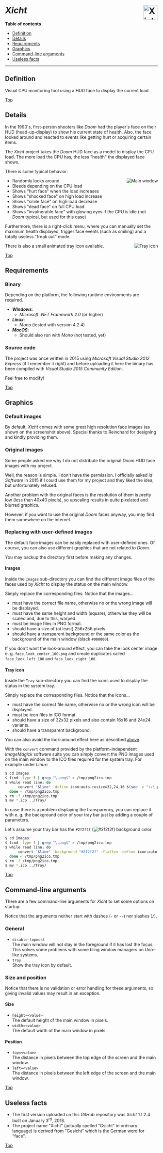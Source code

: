# *Xicht* <img src="https://github.com/urbanware-org/xicht/blob/master/Stuff/GitHub/Xicht.png" alt="Xicht logo" height="48px" width="48px" align="right"/>

**Table of contents**
* [Definition](#definition)
* [Details](#details)
* [Requirements](#requirements)
* [Graphics](#graphics)
* [Command-line arguments](#command-line-arguments)
* [Useless facts](#useless-facts)

----

## Definition

Visual CPU monitoring tool using a HUD face to display the current load.

[Top](#xicht-)

## Details

In the 1990's, first-person shooters like _Doom_ had the player's face on their HUD (head-up-display) to show his current state of health. Also, the face looked around and reacted to events like getting hurt or acquiring certain items.

The _Xicht_ project takes the _Doom_ HUD face as a model to display the CPU load. The more load the CPU has, the less "health" the displayed face shows.

There is some typical behavior:

* Randomly looks around<img src="https://github.com/urbanware-org/xicht/blob/master/Stuff/GitHub/Xicht_main_window.png" alt="Main window" align="right"/>
* Bleeds depending on the CPU load
* Shows "hurt face" when the load increases
* Shows "shocked face" on high load increase
* Shows "smile face" on high load decrease
* Shows "dead face" on full CPU load
* Shows "invulnerable face" with glowing eyes if the CPU is idle (not _Doom_ typical, but used for this case)

Furthermore, there is a right-click menu, where you can manually set the maximum health displayed, trigger face events (such as smiling) and a totally useless "freak out" mode.

There is also a small animated tray icon available.<img src="https://github.com/urbanware-org/xicht/blob/master/Stuff/GitHub/Xicht_tray_icon.png" alt="Tray icon" align="right"/>

[Top](#xicht-)

## Requirements

### Binary

Depending on the platform, the following runtime environments are required.

* ***Windows***:
  * _Microsoft .NET Framework 2.0_ (or higher)
* ***Linux***:
  * _Mono_ (tested with version 4.2.4)
* ***MacOS***:
  * Should also run with _Mono_ (not tested, yet)

### Source code

The project was once written in 2015 using *Microsoft Visual Studio 2012 Express* (if I remember it right) and before uploading it here the binary has been compiled with _Visual Studio 2015 Community Edition_.

Feel free to modify!

[Top](#xicht-)

## Graphics

### Default images

By default, _Xicht_ comes with some great high resolution face images (as shown on the screenshot above). Special thanks to Reinchard for designing and kindly providing them.

### Original images

Some people asked me why I do not distribute the original _Doom_ HUD face images with my project.

Well, the reason is simple. I don't have the permission. I officially asked _id Software_ in 2015 if I could use them for my project and they liked the idea, but unfortunately refused.

Another problem with the original faces is the resolution of them is pretty low (less than 40x40 pixels), so upscaling results in quite pixelated and blurred graphics.

However, if you want to use the original _Doom_ faces anyway, you may find them somewhere on the internet.

### Replacing with user-defined images

The default face images can be easily replaced with user-defined ones. Of course, you can also use different graphics that are not related to _Doom_.

You may backup the directory first before making any changes.

#### Images

Inside the `Images` sub-directory you can find the different image files of the faces used by _Xicht_ to display the status on the main window.

Simply replace the corresponding files. Notice that the images...

* must have the correct file name, otherwise no or the wrong image will be displayed.
* must have the same height and width (square), otherwise they will be scaled and, due to this, warped.
* must be image files in PNG format.
* should have a size of (at least) 256x256 pixels.
* should have a transparent background or the same color as the background of the main window (black `#000000`).

If you don't want the look-around effect, you can take the look center image e. g. `face_look_center_100.png` and create duplicates called `face_look_left_100` and `face_look_right_100`.

#### Tray icon

Inside the `Tray` sub-directory you can find the icons used to display the status in the system tray.

Simply replace the corresponding files. Notice that the icons...

* must have the correct file name, otherwise no or the wrong icon will be displayed.
* must be icon files in ICO format.
* should have a size of 32x32 pixels and also contain 16x16 and 24x24 variants.
* should have a transparent background.

You can also avoid the look-around effect here as described [above](#images).

With the `convert` command provided by the platform-independent *ImageMagick* software suite you can simply convert the PNG images used on the main window to the ICO files required for the system tray. For example under *Linux*:

```bash
$ cd Images
$ find -type f | grep "\.png$" > /tmp/png2ico.tmp
$ while read line; do
      convert "$line" -define icon:auto-resize=32,24,16 $(sed -e "s/\.png$/\.ico/g" <<< $line)
  done < /tmp/png2ico.tmp
$ rm -f /tmp/png2ico.tmp
$ mv *.ico ../Tray/
```

In case there is a problem displaying the transparency, you can replace it with e. g. the background color of your tray bar just by adding a couple of parameters.

Let's assume your tray bar has the `#2f2f2f` (<img src="https://github.com/urbanware-org/xicht/blob/master/Stuff/GitHub/2f2f2f.png" alt="#2f2f2f">) background color.

```bash
$ cd Images
$ find -type f | grep "\.png$" > /tmp/png2ico.tmp
$ while read line; do
      convert "$line" -background "#2f2f2f" -flatten -define icon:auto-resize=32,24,16 $(sed -e "s/\.png$/\.ico/g" <<< $line)
  done < /tmp/png2ico.tmp
$ rm -f /tmp/png2ico.tmp
$ mv *.ico ../Tray/
```

[Top](#xicht-)

## Command-line arguments

There are a few command-line arguments for _Xicht_ to set some options on startup.

Notice that the arguments neither start with dashes (`-` or `--`) nor slashes (`/`).

### General

* `disable-topmost`<br>The main window will not stay in the foreground if it has lost the focus. This solves some problems with some tiling window managers on _Unix_-like systems.
* `tray`<br>Show the tray icon by default.

### Size and position

Notice that there is no validation or error handling for these arguments, so giving invalid values may result in an exception.

#### Size

* `height=<value>`<br>The default height of the main window in pixels.
* `width=<value>`<br>The default width of the main window in pixels.

#### Position

* `top=<value>`<br>The distance in pixels between the top edge of the screen and the main window.
* `left=<value>`<br>The distance in pixels between the left edge of the screen and the main window.

[Top](#xicht-)

## Useless facts

* The first version uploaded on this *GitHub* repository was *Xicht* 1.1.2.4 built on January 3<sup>rd</sup>, 2018.
* The project name "Xicht" (actually spelled "Gsicht" in ordinary language) is derived from "Gesicht" which is the German word for "face".

[Top](#xicht-)

